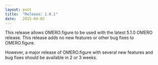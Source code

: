 ```yaml
---
layout: post
title:  "Release: 1.0.1"
date:   2015-04-02
---
```


This release allows OMERO.figure to be used with the latest 5.1.0 OMERO release.
This release adds no new features or other bug fixes to OMERO.figure.

However, a major release of OMERO.figure with several new features and bug fixes
should be available in 2 or 3 weeks.
